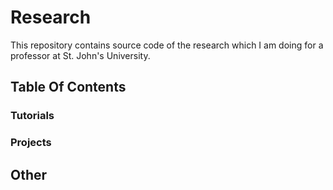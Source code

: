 # Research

This repository contains source code of the research which I am doing for a professor at St. John's University. 

## Table Of Contents

### Tutorials

### Projects

## Other
